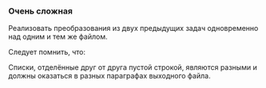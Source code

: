 ### Очень сложная

Реализовать преобразования из двух предыдущих задач одновременно над одним
и тем же файлом.

Следует помнить, что:

Списки, отделённые друг от друга пустой строкой, являются разными и должны
оказаться в разных параграфах выходного файла.